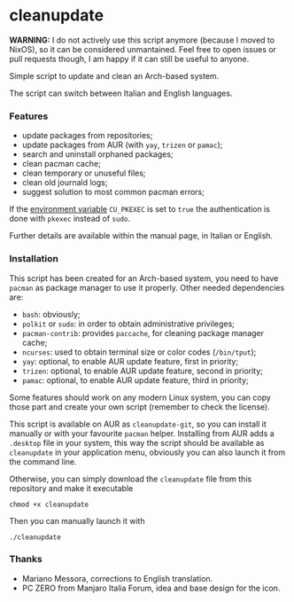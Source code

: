 # cleanupdate

**WARNING:** I do not actively use this script anymore (because I moved to NixOS), so it can be considered unmantained. Feel free to open issues or pull requests though, I am happy if it can still be useful to anyone.

Simple script to update and clean an Arch-based system.

The script can switch between Italian and English languages.


### Features

 - update packages from repositories;
 - update packages from AUR (with `yay`, `trizen` or `pamac`);
 - search and uninstall orphaned packages;
 - clean pacman cache;
 - clean temporary or unuseful files;
 - clean old journald logs;
 - suggest solution to most common pacman errors;

If the [environment variable](https://wiki.archlinux.org/index.php/Environment_variables) `CU_PKEXEC` is set to `true` the authentication is done with `pkexec` instead of `sudo`.

Further details are available within the manual page, in Italian or English.


### Installation

This script has been created for an Arch-based system, you need to have `pacman` as package manager to use it properly.
Other needed dependencies are:

 - `bash`: obviously;
 - `polkit` or `sudo`: in order to obtain administrative privileges;
 - `pacman-contrib`: provides `paccache`, for cleaning package manager cache;
 - `ncurses`: used to obtain terminal size or color codes (`/bin/tput`);
 - `yay`: optional, to enable AUR update feature, first in priority;
 - `trizen`: optional, to enable AUR update feature, second in priority;
 - `pamac`: optional, to enable AUR update feature, third in priority;

Some features should work on any modern Linux system, you can copy those part and create your own script (remember to check the license).

This script is available on AUR as `cleanupdate-git`, so you can install it manually or with your favourite `pacman` helper.
Installing from AUR adds a `.desktop` file in your system, this way the script should be available as `cleanupdate` in your application menu, obviously you can also launch it from the command line.

Otherwise, you can simply download the `cleanupdate` file from this repository and make it executable
```
chmod +x cleanupdate
```
Then you can manually launch it with
```
./cleanupdate
```


### Thanks

 - Mariano Messora, corrections to English translation.
 - PC ZERO from Manjaro Italia Forum, idea and base design for the icon.
